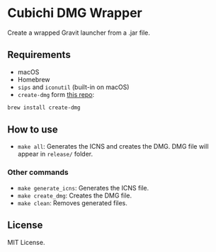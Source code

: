 # Cubichi DMG Wrapper

Create a wrapped Gravit launcher from a .jar file.

## Requirements

- macOS
- Homebrew
- `sips` and `iconutil` (built-in on macOS)
- `create-dmg` form [this repo](https://github.com/create-dmg/create-dmg):
    
```bash
brew install create-dmg
```

## How to use

- `make all`: Generates the ICNS and creates the DMG. DMG file will appear in `release/` folder.

### Other commands
- `make generate_icns`: Generates the ICNS file.
- `make create_dmg`: Creates the DMG file.
- `make clean`: Removes generated files.

## License

MIT License.